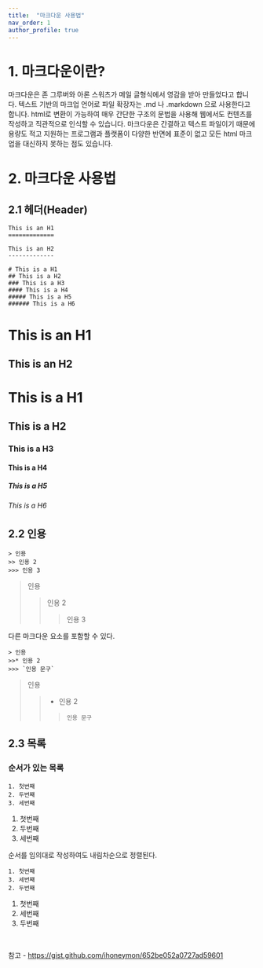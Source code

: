 ```yaml
---
title:  "마크다운 사용법"
nav_order: 1
author_profile: true
---
```



# 1. 마크다운이란?
마크다운은 존 그루버와 아론 스워츠가 메일 글형식에서 영감을 받아 만들었다고 합니다.
텍스트 기반의 마크업 언어로 파일 확장자는 .md 나 .markdown 으로 사용한다고 합니다. 
html로 변환이 가능하여 매우 간단한 구조의 문법을 사용해 웹에서도 컨텐츠를 작성하고 직관적으로 인식할 수 있습니다.
마크다운은 간결하고 텍스트 파일이기 때문에 용량도 적고 지원하는 프로그램과 플랫폼이 다양한 반면에
표준이 없고 모든 html 마크업을 대신하지 못하는 점도 있습니다.


# 2. 마크다운 사용법
## 2.1 헤더(Header)
```
This is an H1
=============

This is an H2
-------------

# This is a H1
## This is a H2
### This is a H3
#### This is a H4
##### This is a H5
###### This is a H6
```

This is an H1
=============

This is an H2
-------------

# This is a H1
## This is a H2
### This is a H3
#### This is a H4
##### This is a H5
###### This is a H6

## 2.2 인용
```
> 인용
>> 인용 2
>>> 인용 3
```
> 인용
>> 인용 2
>>> 인용 3

다른 마크다운 요소를 포함할 수 있다.
```
> 인용
>>* 인용 2
>>> `인용 문구`
```
> 인용
>> * 인용 2
>>> `인용 문구`

## 2.3 목록
### 순서가 있는 목록
```
1. 첫번째
2. 두번째
3. 세번째
```
1. 첫번째
2. 두번째
3. 세번째

순서를 임의대로 작성하여도 내림차순으로 정렬된다.

```
1. 첫번째
3. 세번째
2. 두번째
```
1. 첫번째
3. 세번째
2. 두번째

<br/>

참고 - <https://gist.github.com/ihoneymon/652be052a0727ad59601>


